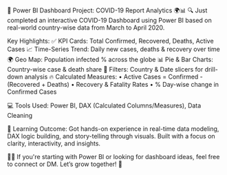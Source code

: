 🚀 Power BI Dashboard Project: COVID-19 Report Analytics 🌍📊
🔍 Just completed an interactive COVID-19 Dashboard using Power BI based on real-world country-wise data from March to April 2020.

Key Highlights:
✅ KPI Cards: Total Confirmed, Recovered, Deaths, Active Cases
📈 Time-Series Trend: Daily new cases, deaths & recovery over time
🌍 Geo Map: Population infected % across the globe
📊 Pie & Bar Charts: Country-wise case & death share
🎯 Filters: Country & Date slicers for drill-down analysis
🔥 Calculated Measures:
• Active Cases = Confirmed - (Recovered + Deaths)
• Recovery & Fatality Rates
• % Day-wise change in Confirmed Cases

💻 Tools Used:
Power BI, DAX (Calculated Columns/Measures), Data Cleaning

🧠 Learning Outcome:
Got hands-on experience in real-time data modeling, DAX logic building, and story-telling through visuals. Built with a focus on clarity, interactivity, and insights.

👨‍💻 If you're starting with Power BI or looking for dashboard ideas, feel free to connect or DM. Let’s grow together! 🙌

